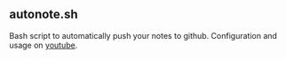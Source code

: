 ## autonote.sh
Bash script to automatically push your notes to github. Configuration and usage on [youtube](https://www.youtube.com/watch?v=3x0NBIHnO4s).
